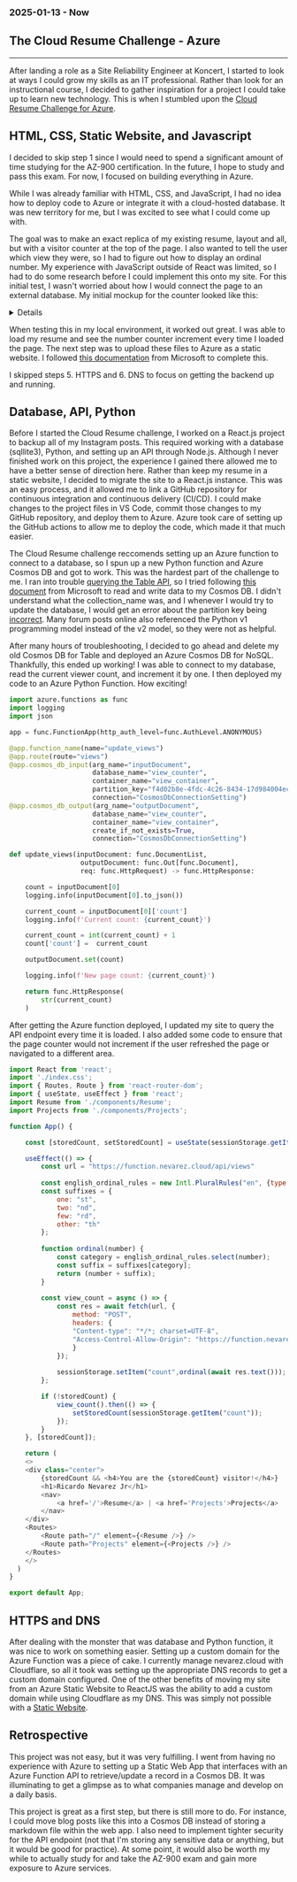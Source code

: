 ### 2025-01-13 - Now
## The Cloud Resume Challenge - Azure
---
After landing a role as a Site Reliability Engineer at Koncert, I started to look at ways I could grow my skills as an IT professional. Rather than look for an instructional course, I decided to gather inspiration for a project I could take up to learn new technology. This is when I stumbled upon the [Cloud Resume Challenge for Azure](https://cloudresumechallenge.dev/docs/the-challenge/azure/). 

## HTML, CSS, Static Website, and Javascript

I decided to skip step 1 since I would need to spend a significant amount of time studying for the AZ-900 certification. In the future, I hope to study and pass this exam. For now, I focused on building everything in Azure.

While I was already familiar with HTML, CSS, and JavaScript, I had no idea how to deploy code to Azure or integrate it with a cloud-hosted database. It was new territory for me, but I was excited to see what I could come up with. 

The goal was to make an exact replica of my existing resume, layout and all, but with a visitor counter at the top of the page. I also wanted to tell the user which view they were, so I had to figure out how to display an ordinal number. My experience with JavaScript outside of React was limited, so I had to do some research before I could implement this onto my site. For this initial test, I wasn't worried about how I would connect the page to an external database. My initial mockup for the counter looked like this:

<details>

```js
const english_ordinal_rules = new Intl.PluralRules("en", {type: "ordinal"});
const suffixes = {
    one: "st",
    two: "nd",
    few: "rd",
    other: "th"
};

function ordinal(number) {
    const category = english_ordinal_rules.select(number);
    console.log(category)
    const suffix = suffixes[category];
    return (number + suffix);
}

var counter = document.querySelector(".counter");
var visitCount = localStorage.getItem("page_view");

if (visitCount) {
    visitCount = Number(visitCount) + 1;
    localStorage.setItem("page_view", visitCount);
  } else {
    visitCount = 1;
    localStorage.setItem("page_view", 1);
  }
 
displayCount = ordinal(visitCount)

counter.innerHTML = displayCount;
```

</details>


When testing this in my local environment, it worked out great. I was able to load my resume and see the number counter increment every time I loaded the page. The next step was to upload these files to Azure as a static website. I followed [this documentation](https://learn.microsoft.com/en-us/azure/storage/blobs/storage-blob-static-website) from Microsoft to complete this. 

I skipped steps 5. HTTPS and 6. DNS to focus on getting the backend up and running.

## Database, API, Python

Before I started the Cloud Resume challenge, I worked on a React.js project to backup all of my Instagram posts. This required working with a database (sqllite3), Python, and setting up an API through Node.js. Although I never finished work on this project, the experience I gained there allowed me to have a better sense of direction here. Rather than keep my resume in a static website, I decided to migrate the site to a React.js instance. This was an easy process, and it allowed me to link a GitHub repository for continuous integration and continuous delivery (CI/CD). I could make changes to the project files in VS Code, commit those changes to my GitHub repository, and deploy them to Azure. Azure took care of setting up the GitHub actions to allow me to deploy the code, which made it that much easier. 

The Cloud Resume challenge reccomends setting up an Azure function to connect to a database, so I spun up a new Python function and Azure Cosmos DB and got to work. This was the hardest part of the challenge to me. I ran into trouble [querying the Table API](https://learn.microsoft.com/en-us/azure/cosmos-db/table/tutorial-query), so I tried following [this document](https://learn.microsoft.com/en-us/azure/azure-functions/functions-bindings-cosmosdb-v2-output?tabs=python-v2%2Cisolated-process%2Cnodejs-v4%2Cextensionv4&pivots=programming-language-python) from Microsoft to read and write data to my Cosmos DB. I didn't understand what the collection_name was, and I whenever I would try to update the database, I would get an error about the partition key being [incorrect](https://www.google.com/search?q=partitionkey+extracted+from+document+doesn%27t+match+the+one+specified+in+the+header&rlz=1C1GCEA_enUS859US859&oq=PartitionKey+extracted+from+document+doesn%27t+match+the+one+specified+in+the+header&gs_lcrp=EgZjaHJvbWUqDwgAEEUYOxiRAhiABBiKBTIPCAAQRRg7GJECGIAEGIoFMgYIARBFGEAyBggCEEUYPDIGCAMQRRg8MgYIBBBFGDzSAQczMjRqMGo5qAIAsAIB&sourceid=chrome&ie=UTF-8). Many forum posts online also referenced the Python v1 programming model instead of the v2 model, so they were not as helpful.

After many hours of troubleshooting, I decided to go ahead and delete my old Cosmos DB for Table and deployed an Azure Cosmos DB for NoSQL. Thankfully, this ended up working! I was able to connect to my database, read the current viewer count, and increment it by one. I then deployed my code to an Azure Python Function. How exciting!


```py
import azure.functions as func
import logging
import json

app = func.FunctionApp(http_auth_level=func.AuthLevel.ANONYMOUS)

@app.function_name(name="update_views")
@app.route(route="views")
@app.cosmos_db_input(arg_name="inputDocument", 
                     database_name="view_counter", 
                     container_name="view_container",
                     partition_key="f4d02b8e-4fdc-4c26-8434-17d984004ecb",
                     connection="CosmosDbConnectionSetting")
@app.cosmos_db_output(arg_name="outputDocument", 
                     database_name="view_counter", 
                     container_name="view_container",
                     create_if_not_exists=True,
                     connection="CosmosDbConnectionSetting")

def update_views(inputDocument: func.DocumentList,
                  outputDocument: func.Out[func.Document],
                  req: func.HttpRequest) -> func.HttpResponse:

    count = inputDocument[0]
    logging.info(inputDocument[0].to_json())

    current_count = inputDocument[0]['count']
    logging.info(f'Current count: {current_count}')

    current_count = int(current_count) + 1
    count['count'] =  current_count

    outputDocument.set(count)

    logging.info(f'New page count: {current_count}')

    return func.HttpResponse(
        str(current_count)
    )
```

After getting the Azure function deployed, I updated my site to query the API endpoint every time it is loaded. I also added some code to ensure that the page counter would not increment if the user refreshed the page or navigated to a different area.

```js
import React from 'react';
import './index.css';
import { Routes, Route } from 'react-router-dom';
import { useState, useEffect } from 'react';
import Resume from './components/Resume';
import Projects from './components/Projects';

function App() {

    const [storedCount, setStoredCount] = useState(sessionStorage.getItem("count"));

    useEffect(() => {
        const url = "https://function.nevarez.cloud/api/views"
        
        const english_ordinal_rules = new Intl.PluralRules("en", {type: "ordinal"});
        const suffixes = {
            one: "st",
            two: "nd",
            few: "rd",
            other: "th"
        };
        
        function ordinal(number) {
            const category = english_ordinal_rules.select(number);
            const suffix = suffixes[category];
            return (number + suffix);
        }
        
        const view_count = async () => {
            const res = await fetch(url, {
                method: "POST",
                headers: {
                "Content-type": "*/*; charset=UTF-8",
                "Access-Control-Allow-Origin": "https://function.nevarez.cloud"
                }
            });
            
            sessionStorage.setItem("count",ordinal(await res.text()));
        };

        if (!storedCount) {
            view_count().then(() => {
                setStoredCount(sessionStorage.getItem("count"));
            });
        }
    }, [storedCount]);

    return (
    <>
    <div class="center">
        {storedCount && <h4>You are the {storedCount} visitor!</h4>}
        <h1>Ricardo Nevarez Jr</h1>
        <nav>
            <a href='/'>Resume</a> | <a href='Projects'>Projects</a>
        </nav> 
    </div> 
    <Routes>
        <Route path="/" element={<Resume />} />
        <Route path="Projects" element={<Projects />} />
    </Routes>
    </>
  ) 
}

export default App;
```

## HTTPS and DNS

After dealing with the monster that was database and Python function, it was nice to work on something easier. Setting up a custom domain for the Azure Function was a piece of cake. I currently manage nevarez.cloud with Cloudflare, so all it took was setting up the appropriate DNS records to get a custom domain configured. One of the other benefits of moving my site from an Azure Static Website to ReactJS was the ability to add a custom domain while using Cloudflare as my DNS. This was simply not possible with a [Static Website](https://learn.microsoft.com/en-us/answers/questions/1665729/static-website-custom-domain-missing-ssl).

## Retrospective
This project was not easy, but it was very fulfilling. I went from having no experience with Azure to setting up a Static Web App that interfaces with an Azure Function API to retrieve/update a record in a Cosmos DB. It was illuminating to get a glimpse as to what companies manage and develop on a daily basis. 

This project is great as a first step, but there is still more to do. For instance, I could move blog posts like this into a Cosmos DB instead of storing a markdown file within the web app. I also need to implement tighter security for the API endpoint (not that I'm storing any sensitive data or anything, but it would be good for practice). At some point, it would also be worth my while to actually study for and take the AZ-900 exam and gain more exposure to Azure services.